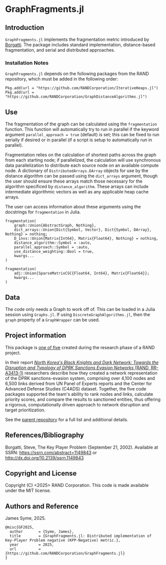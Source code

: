 # GraphFragments.jl

## Introduction

`GraphFragments.jl` implements the fragmentation metric introduced by [Borgatti](https://papers.ssrn.com/sol3/papers.cfm?abstract_id=1149843). The package includes standard implementation, distance-based fragmentation, and serial and distributed approaches.


### Installation Notes

`GraphFragments.jl` depends on the following packages from the RAND repository, which must be added in the following order:

```
Pkg.add(url = "https://github.com/RANDCorporation/IterativeHeaps.jl")
Pkg.add(url = "https://github.com/RANDCorporation/GraphDistanceAlgorithms.jl")
```



## Use

The fragmentation of the graph can be calculated using the `fragmentation` function. This function will automatically try to run in parallel if the keyword argument `parallel_approach = true` (default) is set; this can be fixed to run serially if desired or in parallel (if a script is setup to automatically run in parallel). 

Fragmentation relies on the calculation of shortest paths across the graph from each starting node; if parallelized, the calculation will use synchronous data parallelization to distribute each source node on an available compute node. A dictionary of `DistributedArrays.DArray` objects for use by the distance algorithm can be passed using the `dict_arrays` argument, though the user should ensure these arrays match those necessary for the algorithm specificed by `distance_algorithm`. These arrays can include intermediate algorithmic vectors as well as any applicable heap cache arrays.

The user can access information about these arguments using the docstrings for `fragmentation` in Julia. 

```
fragmentation(
    graph::Union{AbstractGraph, Nothing}, 
    dict_arrays::Union{Dict{Symbol, Vector}, Dict{Symbol, DArray}, Nothing} = nothing;
    D_invs::Union{Matrix{Int64}, Matrix{Float64}, Nothing} = nothing,
    distance_algorithm::Symbol = :auto,
    parallel_approach::Symbol = :auto,
    use_distance_weighting::Bool = true,
    kwargs...
)
```

```
fragmentation(
    adj::Union{SparseMatrixCSC{Float64, Int64}, Matrix{Float64}};
    kwargs...
)
```



## Data

The code only needs a Graph to work off of. This can be loaded in a Julia session using `Graphs.jl`. If using `DiscreteGraphAlgorithms.jl`, then the `graph` property of a `GraphWrapper` can be used.



## Project information

This package is [one of five](https://github.com/RANDCorporation/black-knights-and-dark-network) created during the research phase of a RAND project.

In their report [_North Korea's Black Knights and Dark Network: Towards the Disruption and Typology of DPRK Sanctions Evasion Networks_ (RAND, RR-A3413-1)](https://www.rand.org/pubs/research_reports/RRA3413-1.html) researchers describe how they created a network representation of the DPRK sanctions-evasion system, comprising over 4,100 nodes and 6,500 links derived from UN Panel of Experts reports and the Center for Advanced Defense Studies (C4ADS) dataset. Together, the five code packages supported the team's ability to rank nodes and links, calculate priority scores, and compare the results to sanctioned entities, thus offering a rigorous, computationally driven approach to network disruption and target prioritization.

See the [parent repository](https://github.com/RANDCorporation/black-knights-and-dark-network) for a full list and additional details.


## References/Bibliography

Borgatti, Steve, The Key Player Problem (September 21, 2002). Available at SSRN: https://ssrn.com/abstract=1149843 or http://dx.doi.org/10.2139/ssrn.1149843

 

## Copyright and License

Copyright (C) <2025> RAND Corporation. This code is made available under the MIT license.

 

## Authors and Reference

James Syme, 2025.

```
@misc{GF2025,
  author       = {Syme, James},
  title        = {GraphFragments.jl: Distributed implementation of Key-Player Problem negative (KPP-Negative) metric.},
  year         = 2025,
  url          = {https://github.com/RANDCorporation/GraphFragments.jl}
}
